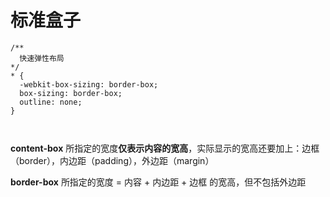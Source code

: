 



# 标准盒子

```
/**
  快速弹性布局
*/
* {
  -webkit-box-sizing: border-box;
  box-sizing: border-box;
  outline: none;
}



```

**content-box** 所指定的宽度**仅表示内容的宽高**，实际显示的宽高还要加上：边框（border），内边距（padding），外边距（margin）

**border-box**  所指定的宽度 = 内容 + 内边距 + 边框 的宽高，但不包括外边距









